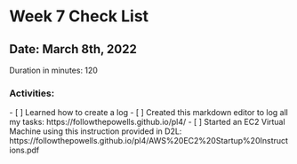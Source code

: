 # Week 7 Check List
<h2>Date: March 8th, 2022</h2>
Duration in minutes: 120<br>
<h3>Activities:</h3>
- [ ] Learned how to create a log
- [ ] Created this markdown editor to log all my tasks:  https://followthepowells.github.io/pl4/
- [ ] Started an EC2 Virtual Machine using this instruction provided in D2L: https://followthepowells.github.io/pl4/AWS%20EC2%20Startup%20Instructions.pdf

